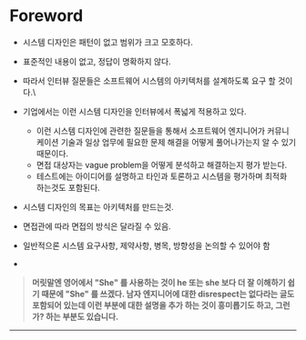 # Foreword

* 시스템 디자인은 패턴이 없고 범위가 크고 모호하다.
* 표준적인 내용이 없고, 정답이 명확하지 않다.
* 따라서 인터뷰 질문들은 소프트웨어 시스템의 아키텍처를 설계하도록 요구 할 것이다.\

* 기업에서는 이런 시스템 디자인을 인터뷰에서 폭넓게 적용하고 있다.
  * 이런 시스템 디자인에 관련한 질문들을 통해서 소프트웨어 엔지니어가 커뮤니케이션 기술과 일상 업무에 필요한 문제 해결을 어떻게 풀어나가는지 알 수 있기 때문이다.
  * 면접 대상자는 vague problem을 어떻게 분석하고 해결하는지 평가 받는다.
  * 테스트에는 아이디어를 설명하고 타인과 토론하고 시스템을 평가하며 최적화 하는것도 포함된다.
* 시스템 디자인의 목표는 아키텍처를 만드는것.
* 면접관에 따라 면접의 방식은 달라질 수 있음.
* 일반적으론 시스템 요구사항, 제약사항, 병목, 방향성을 논의할 수 있어야 함
*

> **머릿말엔 영어에서 "She" 를 사용하는 것이 he 또는 she 보다 더 잘 이해하기 쉽기 때문에 "She" 를 쓰겠다. 남자 엔지니어에 대한 disrespect는 없다라는 글도 포함되어 있는데 이런 부분에 대한 설명을 추가 하는 것이 흥미롭기도 하고, 그런가? 하는 부분도 있습니다.**

****
